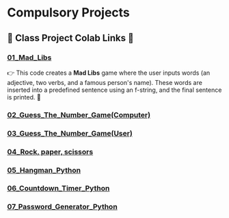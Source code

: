 # Compulsory Projects  

## 📂 **Class Project Colab Links** 🔗

### [01_Mad_Libs](https://colab.research.google.com/drive/1v5JF892a6MZNWJ3TdGSEkKhHX-8afuWA) 
👉 This code creates a **Mad Libs** game where the user inputs words (an adjective, two verbs, and a famous person's name). These words are inserted into a predefined sentence using an f-string, and the final sentence is printed. 🚀

### [02_Guess_The_Number_Game(Computer)](https://colab.research.google.com/drive/1uIRNvh6aawDEHIrlnPVqryv_ynx0zahJ)

### [03_Guess_The_Number_Game(User)](https://colab.research.google.com/drive/1NbBZ9nY4nQoanAMl9Tw42dfGIZTvMnPb)

### [04_Rock, paper, scissors](https://colab.research.google.com/drive/1_5YOltoiafxWREkeH9yifyxhhNDL63Ec)

### [05_Hangman_Python](https://colab.research.google.com/drive/1lLGYcLV6StdwwZ2Zx34E3GCBK7SbrVJ8#scrollTo=7f2jrjcVHckp)

### [06_Countdown_Timer_Python](https://colab.research.google.com/drive/1N4f6yRY2l3wKgYdwGyXGyKCudsfxF2hM#scrollTo=FBpZrH2PI2TW&uniqifier=10)

### [07_Password_Generator_Python](https://colab.research.google.com/drive/1rsjFBcsXbB4_KbNaQMJWt5_J0SSnXrWA)
